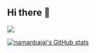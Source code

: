 ## Hi there 👋

<!--
**namanbajaj/namanbajaj** is a ✨ _special_ ✨ repository because its `README.md` (this file) appears on your GitHub profile.

Here are some ideas to get you started:

- 🔭 I’m currently working on ...
- 🌱 I’m currently learning ...
- 👯 I’m looking to collaborate on ...
- 🤔 I’m looking for help with ...
- 💬 Ask me about ...
- 📫 How to reach me: ...
- 😄 Pronouns: ...
- ⚡ Fun fact: ...
-->

![](https://komarev.com/ghpvc/?username=namanbajaj&style=flat-square)

[![namanbajaj's GitHub stats](https://github-readme-stats.vercel.app/api?username=namanbajaj)](https://github.com/anuraghazra/github-readme-stats)
